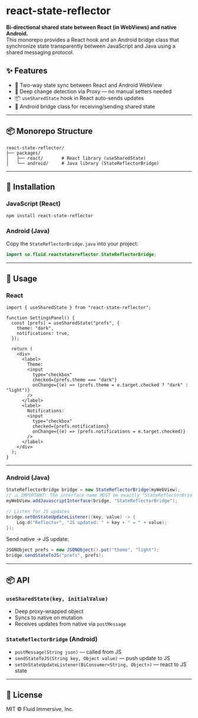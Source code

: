 # react-state-reflector

**Bi-directional shared state between React (in WebViews) and native Android.**  
This monorepo provides a React hook and an Android bridge class that synchronize state transparently between JavaScript and Java using a shared messaging protocol.

## ✨ Features

- 🔁 Two-way state sync between React and Android WebView
- 🧠 Deep change detection via Proxy — no manual setters needed
- 📦 `useSharedState` hook in React auto-sends updates
- 📲 Android bridge class for receiving/sending shared state

---

## 📦 Monorepo Structure

```
react-state-reflector/
├── packages/
│   ├── react/       # React library (useSharedState)
│   └── android/     # Java library (StateReflectorBridge)
```

---

## 🚀 Installation

### JavaScript (React)
```bash
npm install react-state-reflector
```

### Android (Java)

Copy the `StateReflectorBridge.java` into your project:
```java
import so.fluid.reactstatereflector.StateReflectorBridge;
```

---

## 🔧 Usage

### React

```tsx
import { useSharedState } from "react-state-reflector";

function SettingsPanel() {
  const [prefs] = useSharedState("prefs", {
    theme: "dark",
    notifications: true,
  });

  return (
    <div>
      <label>
        Theme:
        <input
          type="checkbox"
          checked={prefs.theme === "dark"}
          onChange={(e) => (prefs.theme = e.target.checked ? "dark" : "light")}
        />
      </label>
      <label>
        Notifications:
        <input
          type="checkbox"
          checked={prefs.notifications}
          onChange={(e) => (prefs.notifications = e.target.checked)}
        />
      </label>
    </div>
  );
}
```

---

### Android (Java)

```java
StateReflectorBridge bridge = new StateReflectorBridge(myWebView);
// ⚠️ IMPORTANT: The interface name MUST be exactly "StateReflectorBridge"
myWebView.addJavascriptInterface(bridge, "StateReflectorBridge");

// Listen for JS updates
bridge.setOnStateUpdateListener((key, value) -> {
    Log.d("Reflector", "JS updated: " + key + " = " + value);
});
```

Send native → JS update:
```java
JSONObject prefs = new JSONObject().put("theme", "light");
bridge.sendStateToJS("prefs", prefs);
```

---

## 📦 API

### `useSharedState(key, initialValue)`

- Deep proxy-wrapped object
- Syncs to native on mutation
- Receives updates from native via `postMessage`

### `StateReflectorBridge` (Android)

- `postMessage(String json)` — called from JS
- `sendStateToJS(String key, Object value)` — push update to JS
- `setOnStateUpdateListener(BiConsumer<String, Object>)` — react to JS state

---

## 📜 License

MIT © Fluid Immersive, Inc.